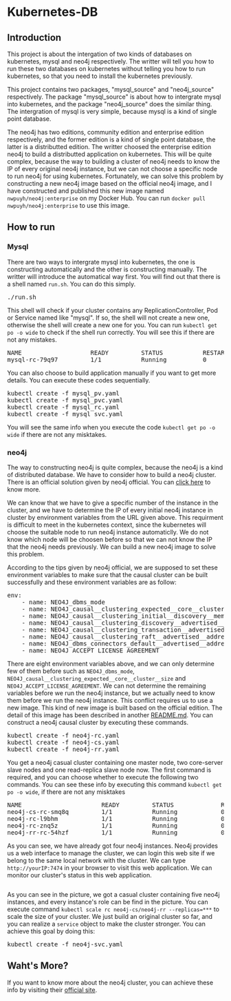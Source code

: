 # Kubernetes-DB
<h2>Introduction</h2>
<p>This project is about the intergation of two kinds of databases on kubernetes, mysql and neo4j respectively. The writter will tell you how to run these two databases on kubernetes without telling you how to run kubernetes, so that you need to install the kubernetes previously.</p>
<p>This project contains two packages, "mysql_source" and "neo4j_source" respectively. The package "mysql_source" is about how to intergrate mysql into kubernetes, and the package "neo4j_source" does the similar thing. The intergration of mysql is very simple, because mysql is a kind of single point database.</p>
<p>The neo4j has two editions, community edition and enterprise edition respectively, and the former edition is a kind of single point database, the latter is a distributted edition. The writter choosed the enterprise edition neo4j to build a distributted application on kubernetes. This will be quite complex, because the way to building a cluster of neo4j needs to know the IP of every original neo4j instance, but we can not choose a specific node to run neo4j for using kubernetes. Fortunately, we can solve this problem by constructing a new neo4j image based on the official neo4j image, and I have constructed and published this new image named <code>nwpuyh/neo4j:enterprise</code> on my Docker Hub. You can run <code>docker pull nwpuyh/neo4j:enterprise</code> to use this image.</p>
<h2>How to run</h2>
<h3>Mysql</h3>
<p>There are two ways to intergrate mysql into kubernetes, the one is constructing automatically and the other is constructing manually. The writter will introduce the automatical way first. You will find out that there is a shell named <code>run.sh</code>. You can do this simply.</p>
<pre>./run.sh</pre>
<p>This shell will check if your cluster contains any ReplicationController, Pod or Service named like "mysql". If so, the shell will not create a new one, otherwise the shell will create a new one for you. You can run <code>kubectl get po -o wide</code> to check if the shell run correctly. You will see this if there are not any mistakes.</p>
<pre>
NAME                   READY         STATUS           RESTARTS    AGE       IP               NODE
mysql-rc-79q97         1/1           Running          0           1d        10.244.202.31    lab4
</pre>
<p>You can also choose to build application manually if you want to get more details. You can execute these codes sequentially.</p>
<pre>
kubectl create -f mysql_pv.yaml
kubectl create -f mysql_pvc.yaml
kubectl create -f mysql_rc.yaml
kubectl create -f mysql_svc.yaml
</pre>
<p>You will see the same info when you execute the code <code>kubectl get po -o wide</code> if there are not any misktakes.</p>
<h3>neo4j</h3>
<p>The way to constructing neo4j is quite complex, because the neo4j is a kind of distributed database. We have to consider how to build a neo4j cluster. There is an official solution given by neo4j official. You can <a href="https://neo4j.com/docs/operations-manual/current/installation/docker/">click here</a> to know more.</p>
<p>We can know that we have to give a specific number of the instance in the cluster, and we have to determine the IP of every initial neo4j instance in cluster by environment variables from the URL given above. This requirment is difficult to meet in the kubernetes context, since the kubernetes will choose the suitable node to run neo4j instance automaticlly. We do not know which node will be choosen before so that we can not know the IP that the neo4j needs previously. We can build a new neo4j image to solve this problem.</p>
<p>According to the tips given by neo4j official, we are supposed to set these environment variables to make sure that the causal cluster can be built successfully and these environment variables are as follow:</p>
<pre>
env:
    - name: NEO4J_dbms_mode
    - name: NEO4J_causal__clustering_expected__core__cluster__size
    - name: NEO4J_causal__clustering_initial__discovery__members
    - name: NEO4J_causal__clustering_discovery__advertised__address
    - name: NEO4J_causal__clustering_transaction__advertised__address
    - name: NEO4J_causal__clustering_raft__advertised__address
    - name: NEO4J_dbms_connectors_default__advertised__address
    - name: NEO4J_ACCEPT_LICENSE_AGREEMENT
</pre>
<p>There are eight environment variables above, and we can only determine few of them before such as <code>NEO4J_dbms_mode</code>, <code>NEO4J_causal__clustering_expected__core__cluster__size</code> and <code>NEO4J_ACCEPT_LICENSE_AGREEMENT</code>. We can not determine the remaining variables before we run the neo4j instance, but we actually need to know them before we run the neo4j instance. This conflict requires us to use a new image. This kind of new image is built based on the official edition. The detail of this image has been described in another <a href="https://github.com/yhswjtuILMARE/kubernetes-DB/blob/master/neo4j_source/README.md">README.md</a>. You can construct a neo4j causal cluster by executing these commands.</p>
<pre>
kubectl create -f neo4j-rc.yaml
kubectl create -f neo4j-cs.yaml
kubectl create -f neo4j-rr.yaml
</pre>
<p>You get a neo4j casual cluster containing one master node, two core-server slave nodes and one read-replica slave node now. The first command is required, and you can choose whether to execute the following two commands. You can see these info by executing this command <code>kubectl get po -o wide</code>, if there are not any misktakes</p>
<pre>
NAME                      READY         STATUS             RESTARTS   AGE       IP               NODE
neo4j-cs-rc-smq8q         1/1           Running            0          7h        172.19.0.134     lab4
neo4j-rc-l9bhm            1/1           Running            0          7h        10.244.202.14    lab4
neo4j-rc-znq5z            1/1           Running            0          7h        10.244.202.17    lab4
neo4j-rr-rc-54hzf         1/1           Running            0          7h        10.244.202.15    lab4
</pre>
<p>As you can see, we have already got four neo4j instances. Neo4j provides us a web interface to manage the cluster, we can login this web site if we belong to the same local network with the cluster. We can type <code>http://yourIP:7474</code> in your browser to visit this web application. We can monitor our cluster's status in this web application.</p>
<img src=""/>
<p>As you can see in the picture, we got a casual cluster containing five neo4j instances, and every instance's role can be find in the picture. You can execute command <code>kubectl scale rc neo4j-cs/neo4j-rr --replicas=***</code> to scale the size of your cluster. We just build an original cluster so far, and you can realize a <code>service</code> object to make the cluster stronger. You can achieve this goal by doing this:</p>
<pre>kubectl create -f neo4j-svc.yaml</pre>
<h2>Waht's More?</h2>
<p>If you want to know more about the neo4j cluster, you can achieve these info by visiting their <a href="https://neo4j.com/docs/operations-manual/current/clustering/causal-clustering/setup-new-cluster/">official site</a>.</p>
